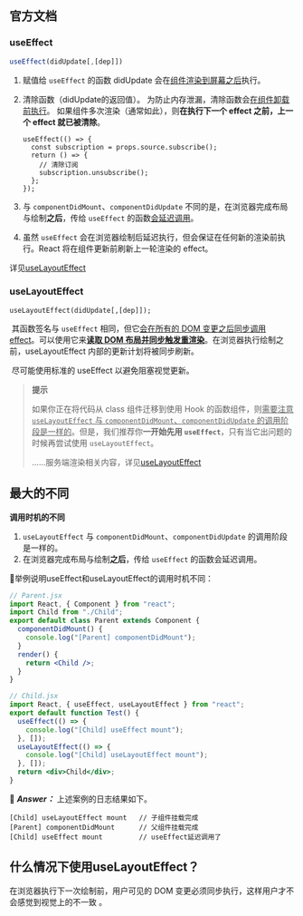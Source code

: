 ## 官方文档

### useEffect

```js
useEffect(didUpdate[,[dep]])
```

1.  赋值给 `useEffect` 的函数 didUpdate 会在<u>组件渲染到屏幕之后</u>执行。 

2. 清除函数（didUpdate的返回值）。 为防止内存泄漏，清除函数会<u>在组件卸载前执行</u>。  如果组件多次渲染（通常如此），则**在执行下一个 effect 之前，上一个 effect 就已被清除**。 

   ```
   useEffect(() => {
     const subscription = props.source.subscribe();
     return () => {
       // 清除订阅
       subscription.unsubscribe();
     };
   });
   ```

3.  与 `componentDidMount`、`componentDidUpdate` 不同的是，在浏览器完成布局与绘制**之后**，传给 `useEffect` 的函数<u>会延迟调用</u>。 

4. 虽然 `useEffect` 会在浏览器绘制后延迟执行，但会保证在任何新的渲染前执行。React 将在组件更新前刷新上一轮渲染的 effect。

详见[useLayoutEffect](https://react.docschina.org/docs/hooks-reference.html#useeffect)

### useLayoutEffect 

```
useLayoutEffect(didUpdate[,[dep]]);
```

​		其函数签名与 `useEffect` 相同，但它<u>会在所有的 DOM 变更之后同步调用 effect</u>。可以使用它来<u>**读取 DOM 布局并同步触发重渲染**</u>。在浏览器执行绘制之前，useLayoutEffect 内部的更新计划将被同步刷新。

​		尽可能使用标准的 useEffect 以避免阻塞视觉更新。

> **提示**
>
> 如果你正在将代码从 class 组件迁移到使用 Hook 的函数组件，则<u>需要注意 `useLayoutEffect` 与 `componentDidMount`、`componentDidUpdate` 的调用阶段是一样的</u>。但是，我们推荐你**一开始先用 `useEffect`**，只有当它出问题的时候再尝试使用 `useLayoutEffect`。
>
> ......服务端渲染相关内容，详见[useLayoutEffect](https://react.docschina.org/docs/hooks-reference.html#uselayouteffect)

## 最大的不同

**调用时机的不同**

1.  `useLayoutEffect` 与 `componentDidMount`、`componentDidUpdate` 的调用阶段是一样的。
2.  在浏览器完成布局与绘制**之后**，传给 `useEffect` 的函数会延迟调用。 

🌰举例说明useEffect和useLayoutEffect的调用时机不同：

```jsx
// Parent.jsx
import React, { Component } from "react";
import Child from "./Child";
export default class Parent extends Component {
  componentDidMount() {
    console.log("[Parent] componentDidMount");
  }
  render() {
    return <Child />;
  }
}

// Child.jsx
import React, { useEffect, useLayoutEffect } from "react";
export default function Test() {
  useEffect(() => {
    console.log("[Child] useEffect mount");
  }, []);
  useLayoutEffect(() => {
    console.log("[Child] useLayoutEffect mount");
  }, []);
  return <div>Child</div>;
}
```

🙋 ***Answer：*** 上述案例的日志结果如下。

```
[Child] useLayoutEffect mount   // 子组件挂载完成
[Parent] componentDidMount		// 父组件挂载完成
[Child] useEffect mount			// useEffect延迟调用了
```

## 什么情况下使用useLayoutEffect？

 在浏览器执行下一次绘制前，用户可见的 DOM 变更必须同步执行，这样用户才不会感觉到视觉上的不一致 。